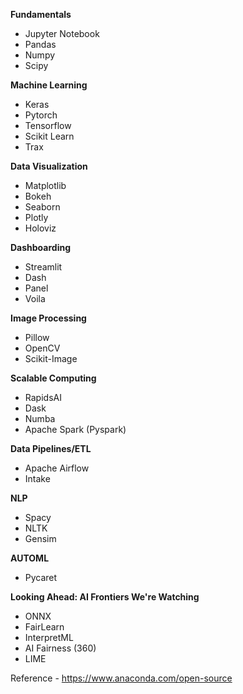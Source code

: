 **Fundamentals**
- Jupyter Notebook
- Pandas
- Numpy
- Scipy


**Machine Learning**
- Keras
- Pytorch
- Tensorflow
- Scikit Learn
- Trax


**Data Visualization**
- Matplotlib
- Bokeh
- Seaborn
- Plotly
- Holoviz

**Dashboarding**
- Streamlit
- Dash
- Panel
- Voila

**Image Processing**
- Pillow
- OpenCV
- Scikit-Image


**Scalable Computing**
- RapidsAI
- Dask
- Numba
- Apache Spark (Pyspark)


**Data Pipelines/ETL**
- Apache Airflow
- Intake

**NLP**
- Spacy
- NLTK
- Gensim

**AUTOML**
- Pycaret

**Looking Ahead: AI Frontiers We're Watching**
- ONNX
- FairLearn
- InterpretML
- AI Fairness (360)
- LIME


Reference - 
https://www.anaconda.com/open-source
